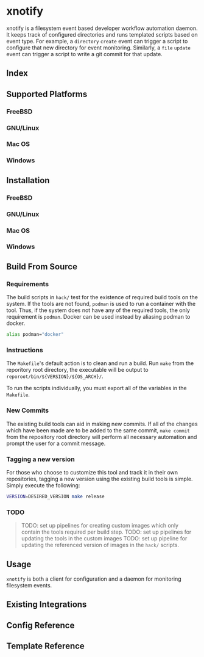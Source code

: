 xnotify
=======

xnotify is a filesystem event based developer workflow automation daemon.
It keeps track of configured directories and runs templated scripts based on event type.
For example, a `directory` `create` event can trigger a script to configure that new directory for event monitoring.
Similarly, a `file` `update` event can trigger a script to write a git commit for that update.

## Index


## Supported Platforms

### FreeBSD

### GNU/Linux

### Mac OS

### Windows


## Installation

### FreeBSD

### GNU/Linux

### Mac OS

### Windows


## Build From Source

### Requirements

The build scripts in `hack/` test for the existence of required build tools on the system.
If the tools are not found, `podman` is used to run a container with the tool.
Thus, if the system does not have any of the required tools, the only requirement is `podman`.
Docker can be used instead by aliasing podman to docker.
```sh
alias podman="docker"
```

### Instructions

The `Makefile`'s default action is to clean and run a build.
Run `make` from the reporitory root directory, the executable will be output to `reporoot/bin/${VERSION}/${OS_ARCH}/`.

To run the scripts individually, you must export all of the variables in the `Makefile`.

### New Commits

The existing build tools can aid in making new commits.
If all of the changes which have been made are to be added to the same commit, `make commit` from the repository root directory will perform all necessary automation and prompt the user for a commit message.

### Tagging a new version

For those who choose to customize this tool and track it in their own repositories, tagging a new version using the existing build tools is simple.
Simply execute the following:
```sh
VERSION=DESIRED_VERSION make release
```

### TODO

> TODO: set up pipelines for creating custom images which only contain the tools required per build step.
> TODO: set up pipelines for updating the tools in the custom images
> TODO: set up pipeline for updating the referenced version of images in the `hack/` scripts.


## Usage

`xnotify` is both a client for configuration and a daemon for monitoring filesystem events.


## Existing Integrations


## Config Reference


## Template Reference
